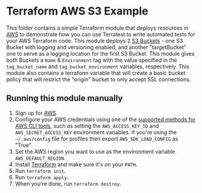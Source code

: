 # Terraform AWS S3 Example

This folder contains a simple Terraform module that deploys resources in [AWS](https://aws.amazon.com/) to demonstrate
how you can use Terratest to write automated tests for your AWS Terraform code. This module deploys 2 [S3
Buckets](https://aws.amazon.com/s3/) - one S3 Bucket with logging and versioning enabled, and another "targetBucket" one to serve as a
logging location for the first S3 Bucket. This module gives both Buckets a `Name` & `Environment` tag with the value 
specified in the `tag_bucket_name` and `tag_bucket_environment` variables, respectively. This module also contains a terraform variable 
that will create a basic bucket policy that will restrict the "origin" bucket to only accept SSL connections.


## Running this module manually

1. Sign up for [AWS](https://aws.amazon.com/).
1. Configure your AWS credentials using one of the [supported methods for AWS CLI
   tools](https://docs.aws.amazon.com/cli/latest/userguide/cli-chap-getting-started.html), such as setting the
   `AWS_ACCESS_KEY_ID` and `AWS_SECRET_ACCESS_KEY` environment variables. If you're using the `~/.aws/config` file for profiles then export `AWS_SDK_LOAD_CONFIG` as "True".
1. Set the AWS region you want to use as the environment variable `AWS_DEFAULT_REGION`.
1. Install [Terraform](https://www.terraform.io/) and make sure it's on your `PATH`.
1. Run `terraform init`.
1. Run `terraform apply`.
1. When you're done, run `terraform destroy`.

